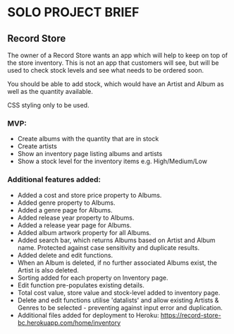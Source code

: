 # SOLO PROJECT BRIEF

## Record Store

The owner of a Record Store wants an app which will help to keep on top of the store inventory. This is not an app that customers will see, but will be used to check stock levels and see what needs to be ordered soon.

You should be able to add stock, which would have an Artist and Album as well as the quantity available.

CSS styling only to be used.

### MVP:

- Create albums with the quantity that are in stock
- Create artists
- Show an inventory page listing albums and artists
- Show a stock level for the inventory items e.g. High/Medium/Low

### Additional features added:

- Added a cost and store price property to Albums.
- Added genre property to Albums.
- Added a genre page for Albums.
- Added release year property to Albums.
- Added a release year page for Albums.
- Added album artwork property for all Albums.
- Added search bar, which returns Albums based on Artist and Album name.  Protected against case sensitivity and duplicate results.
- Added delete and edit functions.
- When an Album is deleted, if no further associated Albums exist, the Artist is also deleted.
- Sorting added for each property on Inventory page.
- Edit function pre-populates existing details.
- Total cost value, store  value and stock-level added to inventory page.
- Delete and edit functions utilise 'datalists' and allow existing Artists & Genres to be selected - preventing against input error and duplication.
- Additional files added for deployment to Heroku:  https://record-store-bc.herokuapp.com/home/inventory
